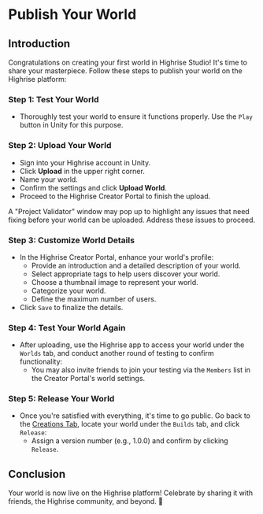 # Publish Your World

## Introduction
Congratulations on creating your first world in Highrise Studio! It's time to share your masterpiece. Follow these steps to publish your world on the Highrise platform:

### Step 1: Test Your World
- Thoroughly test your world to ensure it functions properly. Use the `Play` button in Unity for this purpose.

### Step 2: Upload Your World
- Sign into your Highrise account in Unity.
- Click **Upload** in the upper right corner.
- Name your world.
- Confirm the settings and click **Upload World**.
- Proceed to the Highrise Creator Portal to finish the upload.

<Note type="warning">
A "Project Validator" window may pop up to highlight any issues that need fixing before your world can be uploaded. Address these issues to proceed.
</Note>

### Step 3: Customize World Details
- In the Highrise Creator Portal, enhance your world's profile:
  - Provide an introduction and a detailed description of your world.
  - Select appropriate tags to help users discover your world.
  - Choose a thumbnail image to represent your world.
  - Categorize your world.
  - Define the maximum number of users.
- Click `Save` to finalize the details.

### Step 4: Test Your World Again
- After uploading, use the Highrise app to access your world under the `Worlds` tab, and conduct another round of testing to confirm functionality:
  - You may also invite friends to join your testing via the `Members` list in the Creator Portal's world settings.

### Step 5: Release Your World
- Once you're satisfied with everything, it's time to go public. Go back to the [Creations Tab](https://create.highrise.game/dashboard/creations), locate your world under the `Builds` tab, and click `Release`:
  - Assign a version number (e.g., 1.0.0) and confirm by clicking `Release`.

## Conclusion
Your world is now live on the Highrise platform! Celebrate by sharing it with friends, the Highrise community, and beyond. 🎉